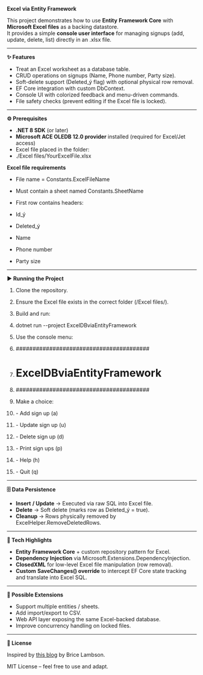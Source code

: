 **Excel** **via Entity Framework**

This project demonstrates how to use **Entity** **Framework Core** with **Microsoft Excel files** as a backing datastore.  
It provides a simple **console user interface** for managing signups (add, update, delete, list) directly in an .xlsx file.

- - -

**✨ Features**

*   Treat an Excel worksheet as a database table.
*   CRUD operations on signups (Name, Phone number, Party size).
*   Soft-delete support (Deleted\_ý flag) with optional physical row removal.
*   EF Core integration with custom DbContext.
*   Console UI with colorized feedback and menu-driven commands.
*   File safety checks (prevent editing if the Excel file is locked).

- - -

**⚙️ Prerequisites**

*   **.NET 8 SDK** (or later)
*   **Microsoft ACE OLEDB 12.0 provider** installed (required for Excel/Jet access)
*   Excel file placed in the folder:
*   ./Excel files/YourExcelFile.xlsx

**Excel file requirements**

*   File name = Constants.ExcelFileName
*   Must contain a sheet named Constants.SheetName
*   First row contains headers:

*   Id\_ý
*   Deleted\_ý
*   Name
*   Phone number
*   Party size

- - -

**▶️ Running the Project**

1.  Clone the repository.
2.  Ensure the Excel file exists in the correct folder (/Excel files/).
3.  Build and run:
4.  dotnet run --project ExcelDBviaEntityFramework
5.  Use the console menu:
6.  ########################################
7.  # ExcelDBviaEntityFramework #
8.  ########################################

10.  Make a choice:
11.  \- Add sign up (a)
12.  \- Update sign up (u)
13.  \- Delete sign up (d)
14.  \- Print sign ups (p)
15.  \- Help (h)
16.  \- Quit (q)

- - -

**🗄 Data Persistence**

*   **Insert** **/ Update** → Executed via raw SQL into Excel file.
*   **Delete** → Soft delete (marks row as Deleted\_ý = true).
*   **Cleanup** → Rows physically removed by ExcelHelper.RemoveDeletedRows.

- - -

**🧩 Tech Highlights**

*   **Entity** **Framework Core** + custom repository pattern for Excel.
*   **Dependency** **Injection** via Microsoft.Extensions.DependencyInjection.
*   **ClosedXML** for low-level Excel file manipulation (row removal).
*   **Custom** **SaveChanges() override** to intercept EF Core state tracking and translate into Excel SQL.

- - -

**🚀 Possible Extensions**

*   Support multiple entities / sheets.
*   Add import/export to CSV.
*   Web API layer exposing the same Excel-backed database.
*   Improve concurrency handling on locked files.

- - -

**📜 License**

Inspired by [this blog](https://www.bricelam.net/2024/03/12/ef-xlsx.html) by Brice Lambson.

MIT License – feel free to use and adapt.
